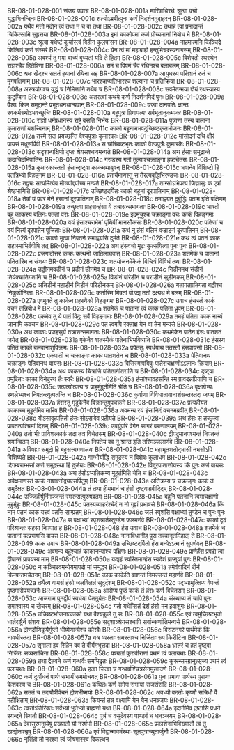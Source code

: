 BR-08-01-028-001  संजय उवाच
BR-08-01-028-001a मारिषाधिरथेः श्रुत्वा वचो युद्धाभिनन्दिनः
BR-08-01-028-001c शल्योऽब्रवीत्पुनः कर्णं निदर्शनमुदाहरन्
BR-08-01-028-002a यथैव मत्तो मद्येन त्वं तथा न च वा तथा
BR-08-01-028-002c तथाहं त्वां प्रमाद्यन्तं चिकित्सामि सुहृत्तया
BR-08-01-028-003a इमां काकोपमां कर्ण प्रोच्यमानां निबोध मे
BR-08-01-028-003c श्रुत्वा यथेष्टं कुर्यास्त्वं विहीन कुलपांसन
BR-08-01-028-004a नाहमात्मनि किञ्चिद्वै किल्बिषं कर्ण संस्मरे
BR-08-01-028-004c येन त्वं मां महाबाहो हन्तुमिच्छस्यनागसम्
BR-08-01-028-005a अवश्यं तु मया वाच्यं बुध्यतां यदि ते हितम्
BR-08-01-028-005c विशेषतो रथस्थेन राज्ञश्चैव हितैषिणा
BR-08-01-028-006a समं च विषमं चैव रथिनश्च बलाबलम्
BR-08-01-028-006c श्रमः खेदश्च सततं हयानां रथिना सह
BR-08-01-028-007a आयुधस्य परिज्ञानं रुतं च मृगपक्षिणाम्
BR-08-01-028-007c भारश्चाप्यतिभारश्च शल्यानां च प्रतिक्रिया
BR-08-01-028-008a अस्त्रयोगश्च युद्धं च निमित्तानि तथैव च
BR-08-01-028-008c सर्वमेतन्मया ज्ञेयं रथस्यास्य कुटुम्बिना
BR-08-01-028-008e अतस्त्वां कथये कर्ण निदर्शनमिदं पुनः
BR-08-01-028-009a वैश्यः किल समुद्रान्ते प्रभूतधनधान्यवान्
BR-08-01-028-009c यज्वा दानपतिः क्षान्तः स्वकर्मस्थोऽभवच्छुचिः
BR-08-01-028-010a बहुपुत्रः प्रियापत्यः सर्वभूतानुकम्पकः
BR-08-01-028-010c राज्ञो धर्मप्रधानस्य राष्ट्रे वसति निर्भयः
BR-08-01-028-011a पुत्राणां तस्य बालानां कुमाराणां यशस्विनाम्
BR-08-01-028-011c काको बहूनामभवदुच्छिष्टकृतभोजनः
BR-08-01-028-012a तस्मै सदा प्रयच्छन्ति वैश्यपुत्राः कुमारकाः
BR-08-01-028-012c मांसोदनं दधि क्षीरं पायसं मधुसर्पिषी
BR-08-01-028-013a स चोच्छिष्टभृतः काको वैश्यपुत्रैः कुमारकैः
BR-08-01-028-013c सदृशान्पक्षिणो दृप्तः श्रेयसश्चावमन्यते
BR-08-01-028-014a अथ हंसाः समुद्रान्ते कदाचिदभिपातिनः
BR-08-01-028-014c गरुडस्य गतौ तुल्याश्चक्राङ्गा हृष्टचेतसः
BR-08-01-028-015a कुमारकास्ततो हंसान्दृष्ट्वा काकमथाब्रुवन्
BR-08-01-028-015c भवानेव विशिष्टो हि पतत्रिभ्यो विहङ्गम
BR-08-01-028-016a प्रतार्यमाणस्तु स तैरल्पबुद्धिभिरण्डजः
BR-08-01-028-016c तद्वचः सत्यमित्येव मौर्ख्याद्दर्पाच्च मन्यते
BR-08-01-028-017a तान्सोऽभिपत्य जिज्ञासुः क एषां श्रेष्ठभागिति
BR-08-01-028-017c उच्छिष्टदर्पितः काको बहूनां दूरपातिनाम्
BR-08-01-028-018a तेषां यं प्रवरं मेने हंसानां दूरपातिनाम्
BR-08-01-028-018c तमाह्वयत दुर्बुद्धिः पताम इति पक्षिणम्
BR-08-01-028-019a तच्छ्रुत्वा प्राहसन्हंसा ये तत्रासन्समागताः
BR-08-01-028-019c भाषतो बहु काकस्य बलिनः पततां वराः
BR-08-01-028-019e इदमूचुश्च चक्राङ्गा वचः काकं विहङ्गमाः
BR-08-01-028-020a वयं हंसाश्चरामेमां पृथिवीं मानसौकसः
BR-08-01-028-020c पक्षिणां च वयं नित्यं दूरपातेन पूजिताः
BR-08-01-028-021a कथं नु हंसं बलिनं वज्राङ्गं दूरपातिनम्
BR-08-01-028-021c काको भूत्वा निपतने समाह्वयसि दुर्मते
BR-08-01-028-021e कथं त्वं पतनं काक सहास्माभिर्ब्रवीषि तत्
BR-08-01-028-022a अथ हंसवचो मूढः कुत्सयित्वा पुनः पुनः
BR-08-01-028-022c प्रजगादोत्तरं काकः कत्थनो जातिलाघवात्
BR-08-01-028-023a शतमेकं च पातानां पतितास्मि न संशयः
BR-08-01-028-023c शतयोजनमेकैकं विचित्रं विविधं तथा
BR-08-01-028-024a उड्डीनमवडीनं च प्रडीनं डीनमेव च
BR-08-01-028-024c निडीनमथ संडीनं तिर्यक्चातिगतानि च
BR-08-01-028-025a विडीनं परिडीनं च पराडीनं सुडीनकम्
BR-08-01-028-025c अतिडीनं महाडीनं निडीनं परिडीनकम्
BR-08-01-028-026a गतागतप्रतिगता बह्वीश्च निकुडीनिकाः
BR-08-01-028-026c कर्तास्मि मिषतां वोऽद्य ततो द्रक्ष्यथ मे बलम्
BR-08-01-028-027a एवमुक्ते तु काकेन प्रहस्यैको विहङ्गमः
BR-08-01-028-027c उवाच हंसस्तं काकं वचनं तन्निबोध मे
BR-08-01-028-028a शतमेकं च पातानां त्वं काक पतिता ध्रुवम्
BR-08-01-028-028c एकमेव तु ये पातं विदुः सर्वे विहङ्गमाः
BR-08-01-028-029a तमहं पतिता काक नान्यं जानामि कञ्चन
BR-08-01-028-029c पत त्वमपि रक्ताक्ष येन वा तेन मन्यसे
BR-08-01-028-030a अथ काकाः प्रजहसुर्ये तत्रासन्समागताः
BR-08-01-028-030c कथमेकेन पातेन हंसः पातशतं जयेत्
BR-08-01-028-031a एकेनैव शतस्यैकं पातेनाभिभविष्यति
BR-08-01-028-031c हंसस्य पतितं काको बलवानाशुविक्रमः
BR-08-01-028-032a प्रपेततुः स्पर्धयाथ ततस्तौ हंसवायसौ
BR-08-01-028-032c एकपाती च चक्राङ्गः काकः पातशतेन च
BR-08-01-028-033a पेतिवानथ चक्राङ्गः पेतिवानथ वायसः
BR-08-01-028-033c विसिस्मापयिषुः पातैराचक्षाणोऽऽत्मनः क्रियाम्
BR-08-01-028-034a अथ काकस्य चित्राणि पतितानीतराणि च
BR-08-01-028-034c दृष्ट्वा प्रमुदिताः काका विनेदुरथ तैः स्वरैः
BR-08-01-028-035a हंसांश्चावहसन्ति स्म प्रावदन्नप्रियाणि च
BR-08-01-028-035c उत्पत्योत्पत्य च प्राहुर्मुहूर्तमिति चेति च
BR-08-01-028-036a वृक्षाग्रेभ्यः स्थलेभ्यश्च निपतन्त्युत्पतन्ति च
BR-08-01-028-036c कुर्वाणा विविधान्रावानाशंसन्तस्तदा जयम्
BR-08-01-028-037a हंसस्तु मृदुकेनैव विक्रान्तुमुपचक्रमे
BR-08-01-028-037c प्रत्यहीयत काकाच्च मुहूर्तमिव मारिष
BR-08-01-028-038a अवमन्य रयं हंसानिदं वचनमब्रवीत्
BR-08-01-028-038c योऽसावुत्पतितो हंसः सोऽसावेव प्रहीयते
BR-08-01-028-039a अथ हंसः स तच्छ्रुत्वा प्रापतत्पश्चिमां दिशम्
BR-08-01-028-039c उपर्युपरि वेगेन सागरं वरुणालयम्
BR-08-01-028-040a ततो भीः प्राविशत्काकं तदा तत्र विचेतसम्
BR-08-01-028-040c द्वीपद्रुमानपश्यन्तं निपतन्तं श्रमान्वितम्
BR-08-01-028-040e निपतेयं क्व नु श्रान्त इति तस्मिञ्जलार्णवे
BR-08-01-028-041a अविषह्यः समुद्रो हि बहुसत्त्वगणालयः
BR-08-01-028-041c महाभूतशतोद्भासी नभसोऽपि विशिष्यते
BR-08-01-028-042a गाम्भीर्याद्धि समुद्रस्य न विशेषः कुलाधम
BR-08-01-028-042c दिगम्बराम्भसां कर्ण समुद्रस्था हि दुर्जयाः
BR-08-01-028-042e विदूरपातात्तोयस्य किं पुनः कर्ण वायसः
BR-08-01-028-043a अथ हंसोऽभ्यतिक्रम्य मुहूर्तमिति चेति च
BR-08-01-028-043c अवेक्षमाणस्तं काकं नाशक्नोद्व्यपसर्पितुम्
BR-08-01-028-043e अतिक्रम्य च चक्राङ्गः काकं तं समुदैक्षत
BR-08-01-028-044a तं तथा हीयमानं च हंसो दृष्ट्वाब्रवीदिदम्
BR-08-01-028-044c उज्जिहीर्षुर्निमज्जन्तं स्मरन्सत्पुरुषव्रतम्
BR-08-01-028-045a बहूनि पतनानि त्वमाचक्षाणो मुहुर्मुहुः
BR-08-01-028-045c पतस्यव्याहरंश्चेदं न नो गुह्यं प्रभाषसे
BR-08-01-028-046a किं नाम पतनं काक यत्त्वं पतसि साम्प्रतम्
BR-08-01-028-046c जलं स्पृशसि पक्षाभ्यां तुण्डेन च पुनः पुनः
BR-08-01-028-047a स पक्षाभ्यां स्पृशन्नार्तस्तुण्डेन जलमर्णवे
BR-08-01-028-047c काको दृढं परिश्रान्तः सहसा निपपात ह
BR-08-01-028-048  हंस उवाच
BR-08-01-028-048a शतमेकं च पातानां यत्प्रभाषसि वायस
BR-08-01-028-048c नानाविधानीह पुरा तच्चानृतमिहाद्य ते
BR-08-01-028-049  काक उवाच
BR-08-01-028-049a उच्छिष्टदर्पितो हंस मन्येऽऽत्मानं सुपर्णवत्
BR-08-01-028-049c अवमन्य बहूंश्चाहं काकानन्यांश्च पक्षिणः
BR-08-01-028-049e प्राणैर्हंस प्रपद्ये त्वां द्वीपान्तं प्रापयस्व माम्
BR-08-01-028-050a यद्यहं स्वस्तिमान्हंस स्वदेशं प्राप्नुयां पुनः
BR-08-01-028-050c न कञ्चिदवमन्येयमापदो मां समुद्धर
BR-08-01-028-051a तमेवंवादिनं दीनं विलपन्तमचेतनम्
BR-08-01-028-051c काक काकेति वाशन्तं निमज्जन्तं महार्णवे
BR-08-01-028-052a तथैत्य वायसं हंसो जलक्लिन्नं सुदुर्दशम्
BR-08-01-028-052c पद्भ्यामुत्क्षिप्य वेपन्तं पृष्ठमारोपयच्छनैः
BR-08-01-028-053a आरोप्य पृष्ठं काकं तं हंसः कर्ण विचेतसम्
BR-08-01-028-053c आजगाम पुनर्द्वीपं स्पर्धया पेततुर्यतः
BR-08-01-028-054a संस्थाप्य तं चापि पुनः समाश्वास्य च खेचरम्
BR-08-01-028-054c गतो यथेप्सितं देशं हंसो मन इवाशुगः
BR-08-01-028-055a उच्छिष्टभोजनात्काको यथा वैश्यकुले तु सः
BR-08-01-028-055c एवं त्वमुच्छिष्टभृतो धार्तराष्ट्रैर्न संशयः
BR-08-01-028-055e सदृशाञ्श्रेयसश्चापि सर्वान्कर्णातिमन्यसे
BR-08-01-028-056a द्रोणद्रौणिकृपैर्गुप्तो भीष्मेणान्यैश्च कौरवैः
BR-08-01-028-056c विराटनगरे पार्थमेकं किं नावधीस्तदा
BR-08-01-028-057a यत्र व्यस्ताः समस्ताश्च निर्जिताः स्थ किरीटिना
BR-08-01-028-057c सृगाला इव सिंहेन क्व ते वीर्यमभूत्तदा
BR-08-01-028-058a भ्रातरं च हतं दृष्ट्वा निर्जितः सव्यसाचिना
BR-08-01-028-058c पश्यतां कुरुवीराणां प्रथमं त्वं पलायथाः
BR-08-01-028-059a तथा द्वैतवने कर्ण गन्धर्वैः समभिद्रुतः
BR-08-01-028-059c कुरून्समग्रानुत्सृज्य प्रथमं त्वं पलायथाः
BR-08-01-028-060a हत्वा जित्वा च गन्धर्वांश्चित्रसेनमुखान्रणे
BR-08-01-028-060c कर्ण दुर्योधनं पार्थः सभार्यं सममोचयत्
BR-08-01-028-061a पुनः प्रभावः पार्थस्य पुराणः केशवस्य च
BR-08-01-028-061c कथितः कर्ण रामेण सभायां राजसंसदि
BR-08-01-028-062a सततं च तदश्रौषीर्वचनं द्रोणभीष्मयोः
BR-08-01-028-062c अवध्यौ वदतोः कृष्णौ सन्निधौ वै महीक्षिताम्
BR-08-01-028-063a कियन्तं तत्र वक्ष्यामि येन येन धनञ्जयः
BR-08-01-028-063c त्वत्तोऽतिरिक्तः सर्वेभ्यो भूतेभ्यो ब्राह्मणो यथा
BR-08-01-028-064a इदानीमेव द्रष्टासि प्रधने स्यन्दने स्थितौ
BR-08-01-028-064c पुत्रं च वसुदेवस्य पाण्डवं च धनञ्जयम्
BR-08-01-028-065a देवासुरमनुष्येषु प्रख्यातौ यौ नरर्षभौ
BR-08-01-028-065c प्रकाशेनाभिविख्यातौ त्वं तु खद्योतवन्नृषु
BR-08-01-028-066a एवं विद्वान्मावमंस्थाः सूतपुत्राच्युतार्जुनौ
BR-08-01-028-066c नृसिंहौ तौ नरश्वा त्वं जोषमास्स्व विकत्थन

